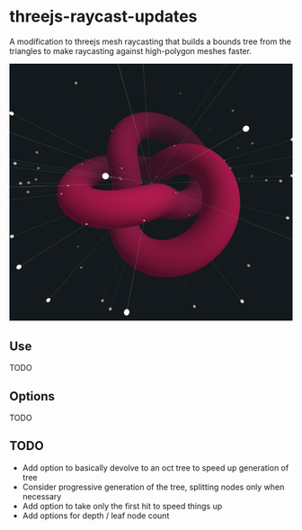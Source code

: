 # threejs-raycast-updates

A modification to threejs mesh raycasting that builds a bounds tree from the triangles to make raycasting against high-polygon meshes faster.

![screenshot](./docs/screenshot.png)

## Use

TODO

## Options

TODO

## TODO
- Add option to basically devolve to an oct tree to speed up generation of tree
- Consider progressive generation of the tree, splitting nodes only when necessary
- Add option to take only the first hit to speed things up
- Add options for depth / leaf node count
